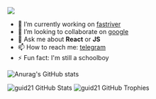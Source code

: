![](https://komarev.com/ghpvc/?username=Guid21)

- 🔭 I’m currently working on  [fastriver](https://fastriver.ru/)
- 👯 I’m looking to collaborate on [google](https://www.google.com/)
- 💬 Ask me about **React** or **JS**
- 📫 How to reach me: [telegram](https://t.me/get_user_name)
- ⚡ Fun fact: I'm still a schoolboy

![Anurag's GitHub stats](https://github-readme-stats.vercel.app/api?username=Guid21&show_icons=true)

<!--
**Guid21/Guid21** is a ✨ _special_ ✨ repository because its `README.md` (this file) appears on your GitHub profile.

Here are some ideas to get you started:

- 🔭 I’m currently working on ...
- 🌱 I’m currently learning ...
- 👯 I’m looking to collaborate on ...
- 🤔 I’m looking for help with ...
- 💬 Ask me about ...
- 📫 How to reach me: ...
- 😄 Pronouns: ...
- ⚡ Fun fact: ...
-->


![guid21 GitHub Stats](https://server.dooboo.io/github-stats-advanced/guid21)
![guid21 GitHub Trophies](https://server.dooboo.io/github-trophies/guid21)
